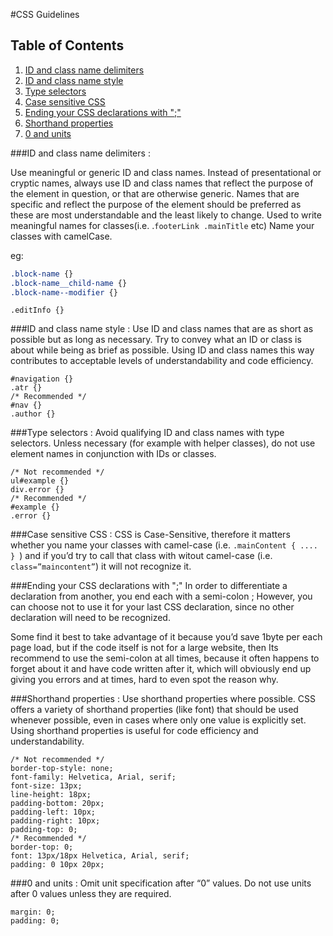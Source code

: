 #CSS Guidelines

## Table of Contents

1. [ID and class name delimiters](https://github.com/webonise/Front-End/blob/master/CSS-Guidelines.md#id-and-class-name-delimiters-)
2. [ID and class name style](https://github.com/webonise/Front-End/blob/master/CSS-Guidelines.md#id-and-class-name-style-)
3. [Type selectors](https://github.com/webonise/Front-End/blob/master/CSS-Guidelines.md#type-selectors-)
4. [Case sensitive CSS](https://github.com/webonise/Front-End/blob/master/CSS-Guidelines.md#case-sensitive-css-)
5. [Ending your CSS declarations with ";"](https://github.com/webonise/Front-End/blob/master/CSS-Guidelines.md#ending-your-css-declarations-with-)
6. [Shorthand properties](https://github.com/webonise/Front-End/blob/master/CSS-Guidelines.md#shorthand-properties-)
7. [0 and units](https://github.com/webonise/Front-End/blob/master/CSS-Guidelines.md#0-and-units-)

###ID and class name delimiters :

Use meaningful or generic ID and class names.
Instead of presentational or cryptic names, always use ID and class names that reflect the purpose of the element in question, or that are otherwise generic.
Names that are specific and reflect the purpose of the element should be preferred as these are most understandable and the least likely to change.
Used to write meaningful names for classes(i.e. .`footerLink .mainTitle` etc)
Name your classes with camelCase.

eg:

```scss
.block-name {}
.block-name__child-name {}
.block-name--modifier {}
```
```.mainContent {}
.editInfo {}
```

###ID and class name style :
Use ID and class names that are as short as possible but as long as necessary.
Try to convey what an ID or class is about while being as brief as possible.
Using ID and class names this way contributes to acceptable levels of understandability and code efficiency.

```/* Not recommended */
#navigation {}
.atr {}
/* Recommended */
#nav {}
.author {}
```

###Type selectors :
Avoid qualifying ID and class names with type selectors.
Unless necessary (for example with helper classes), do not use element names in conjunction with IDs or classes.

    /* Not recommended */
    ul#example {}
    div.error {}
    /* Recommended */
    #example {}
    .error {}


###Case sensitive CSS :
CSS is Case-Sensitive, therefore it matters whether you name your classes with camel-case (i.e. `.mainContent { .... } `) 
and if you’d try to call that class with witout camel-case (i.e. `class=”maincontent”`) it will not recognize it.


###Ending your CSS declarations with ";" 
In order to differentiate a declaration from another, you end each with a semi-colon ; However, you can choose not to use it for your last CSS declaration, 
since no other declaration will need to be recognized. 


Some find it best to take advantage of it because you’d save 1byte per each page load, but if the code itself is not for a large website, 
then Its recommend to use the semi-colon at all times, because it often happens to forget about it and have code written after it, 
which will obviously end up giving you errors and at times, hard to even spot the reason why.


###Shorthand properties :
Use shorthand properties where possible.
CSS offers a variety of shorthand properties (like font) that should be used whenever possible, even in cases where only one value is explicitly set.
Using shorthand properties is useful for code efficiency and understandability.

    /* Not recommended */
    border-top-style: none;
    font-family: Helvetica, Arial, serif;
    font-size: 13px;
    line-height: 18px;
    padding-bottom: 20px;
    padding-left: 10px;
    padding-right: 10px;
    padding-top: 0;
    /* Recommended */
    border-top: 0;
    font: 13px/18px Helvetica, Arial, serif;
    padding: 0 10px 20px;


###0 and units :
Omit unit specification after “0” values.
Do not use units after 0 values unless they are required.

    margin: 0;
    padding: 0;